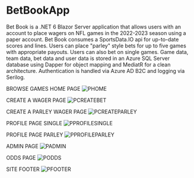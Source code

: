 # BetBookApp
Bet Book is a .NET 6 Blazor Server application that allows users with an account to place wagers on NFL games in the 2022-2023 season using a paper account. Bet Book consumes a SportsData.IO api for up-to-date scores and lines. Users can place "parley" style bets for up to five games with appropriate payouts. Users can also bet on single games. Game data, team data, bet data and user data is stored in an Azure SQL Server database using Dapper for object mapping and MediatR for a clean architecture. Authentication is handled via Azure AD B2C and logging via Serilog.

BROWSE GAMES HOME PAGE
![PHOME](https://user-images.githubusercontent.com/95720340/184517616-ecc65420-53a2-4212-982d-64c5ceff5a23.png)

CREATE A WAGER PAGE
![PCREATEBET](https://user-images.githubusercontent.com/95720340/184517614-5f853447-6575-4442-b237-d9f6de14b42b.png)

CREATE A PARLEY WAGER PAGE
![PCREATEPARLEY](https://user-images.githubusercontent.com/95720340/184517613-d13065ee-8b36-47ee-880e-90961a123054.png)

PROFILE PAGE SINGLE
![PPROFILESINGLE](https://user-images.githubusercontent.com/95720340/184517610-4f2274cc-23e3-4244-8726-4f823ea76044.png)

PROFILE PAGE PARLEY
![PPROFILEPARLEY](https://user-images.githubusercontent.com/95720340/184517604-128258c0-49b7-4bd5-b3b1-75d7ef4f20e3.png)

ADMIN PAGE
![PADMIN](https://user-images.githubusercontent.com/95720340/184517620-053be320-ec76-453c-99d2-e74b392a03e9.png)

ODDS PAGE
![PODDS](https://user-images.githubusercontent.com/95720340/184517623-a6509b43-7e73-4a47-b258-ed167b5f898c.png)

SITE FOOTER
![PFOOTER](https://user-images.githubusercontent.com/95720340/184517622-dbc77b95-b8ae-47fa-8a0c-c8e9be573bd6.png)































